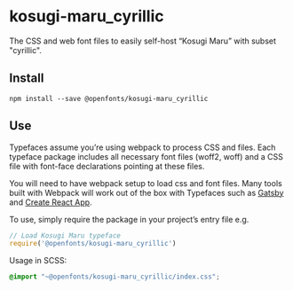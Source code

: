 
# kosugi-maru_cyrillic

The CSS and web font files to easily self-host “Kosugi Maru” with subset "cyrillic".

## Install

`npm install --save @openfonts/kosugi-maru_cyrillic`

## Use

Typefaces assume you’re using webpack to process CSS and files. Each typeface
package includes all necessary font files (woff2, woff) and a CSS file with
font-face declarations pointing at these files.

You will need to have webpack setup to load css and font files. Many tools built
with Webpack will work out of the box with Typefaces such as [Gatsby](https://github.com/gatsbyjs/gatsby)
and [Create React App](https://github.com/facebookincubator/create-react-app).

To use, simply require the package in your project’s entry file e.g.

```javascript
// Load Kosugi Maru typeface
require('@openfonts/kosugi-maru_cyrillic')
```

Usage in SCSS:
```scss
@import "~@openfonts/kosugi-maru_cyrillic/index.css";
```
